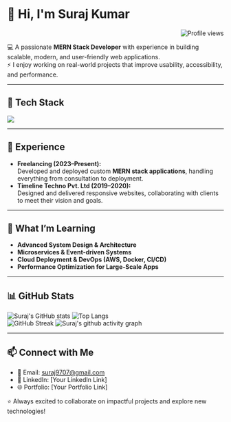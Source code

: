 # 👋 Hi, I'm Suraj Kumar  

<p align="right">
  <img src="https://komarev.com/ghpvc/?username=surajwithps&label=Profile%20views&color=0e75b6&style=flat" alt="Profile views" />
</p>

💻 A passionate **MERN Stack Developer** with experience in building scalable, modern, and user-friendly web applications.  
⚡ I enjoy working on real-world projects that improve usability, accessibility, and performance.  

---

## 🔧 Tech Stack   

<p align="left">
  <img src="https://skillicons.dev/icons?i=react,redux,nodejs,express,mongodb,tailwind,chakraui,js,vercel" />
</p>



---

## 🚀 Experience  
- **Freelancing (2023–Present):**  
  Developed and deployed custom **MERN stack applications**, handling everything from consultation to deployment.  
- **Timeline Techno Pvt. Ltd (2019–2020):**  
  Designed and delivered responsive websites, collaborating with clients to meet their vision and goals.  

---

## 🌱 What I’m Learning  
- **Advanced System Design & Architecture**  
- **Microservices & Event-driven Systems**  
- **Cloud Deployment & DevOps (AWS, Docker, CI/CD)**  
- **Performance Optimization for Large-Scale Apps**  

---

## 📊 GitHub Stats  
![Suraj's GitHub stats](https://github-readme-stats.vercel.app/api?username=surajwithps&show_icons=true&theme=radical&count_private=true)
![Top Langs](https://github-readme-stats.vercel.app/api/top-langs/?username=surajwithps&layout=compact&theme=radical)  
![GitHub Streak](https://github-readme-streak-stats.herokuapp.com/?user=surajwithps&theme=radical&hide_border=false&count_private=true)
![Suraj's github activity graph](https://github-readme-activity-graph.vercel.app/graph?username=surajwithps&theme=radical)



---

## 📫 Connect with Me  
- 📧 Email: suraj9707@gmail.com  
- 💼 LinkedIn: [Your LinkedIn Link]  
- 🌐 Portfolio: [Your Portfolio Link]  

⭐️ Always excited to collaborate on impactful projects and explore new technologies!  
